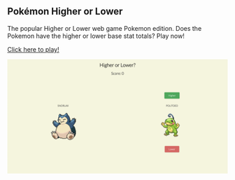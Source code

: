 ## Pokémon Higher or Lower

The popular Higher or Lower web game Pokemon edition. Does the Pokemon have the
higher or lower base stat totals? Play now!

[Click here to play!](https://pokemonhigherorlower.netlify.app/)

![Preview](./public/game_preview.png)
